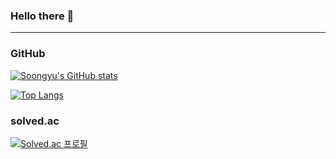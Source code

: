 ### Hello there 👋
---


### GitHub

[![Soongyu's GitHub stats](https://github-readme-stats.vercel.app/api?username=s8ngyu&show_icons=true&theme=codeSTACKr)](https://github.com/anuraghazra/github-readme-stats)

[![Top Langs](https://github-readme-stats.vercel.app/api/top-langs/?username=s8ngyu&theme=codeSTACKr)](https://github.com/anuraghazra/github-readme-stats)

### solved.ac

[![Solved.ac
프로필](http://mazassumnida.wtf/api/v2/generate_badge?boj=s8ngyu)](https://solved.ac/s8ngyu)
<!--
**s8ngyu/s8ngyu** is a ✨ _special_ ✨ repository because its `README.md` (this file) appears on your GitHub profile.

Here are some ideas to get you started:

- 🔭 I’m currently working on ...
- 🌱 I’m currently learning ...
- 👯 I’m looking to collaborate on ...
- 🤔 I’m looking for help with ...
- 💬 Ask me about ...
- 📫 How to reach me: ...
- 😄 Pronouns: ...
- ⚡ Fun fact: ...
-->
